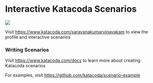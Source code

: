 # Interactive Katacoda Scenarios

[![](http://shields.katacoda.com/katacoda/saravanakumarvinayakam/count.svg)](https://www.katacoda.com/saravanakumarvinayakam "Get your profile on Katacoda.com")

Visit https://www.katacoda.com/saravanakumarvinayakam to view the profile and interactive scenarios

### Writing Scenarios
Visit https://www.katacoda.com/docs to learn more about creating Katacoda scenarios

For examples, visit https://github.com/katacoda/scenario-example
